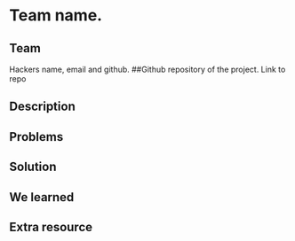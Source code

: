 
# Team name.
## Team
Hackers name, email and github.
##Github repository of the project.
Link to repo
## Description
## Problems
## Solution
## We learned
## Extra resource
